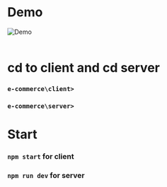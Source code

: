 # Demo

![Demo](/video//demo.gif)
<br />
<br />

# cd to client and cd server

### `e-commerce\client>`

### `e-commerce\server>`

# Start

### `npm start` for client

### `npm run dev` for server
